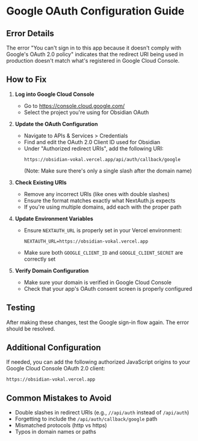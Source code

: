 # Google OAuth Configuration Guide

## Error Details
The error "You can't sign in to this app because it doesn't comply with Google's OAuth 2.0 policy" indicates that the redirect URI being used in production doesn't match what's registered in Google Cloud Console.

## How to Fix

1. **Log into Google Cloud Console**
   - Go to https://console.cloud.google.com/
   - Select the project you're using for Obsidian OAuth

2. **Update the OAuth Configuration**
   - Navigate to APIs & Services > Credentials
   - Find and edit the OAuth 2.0 Client ID used for Obsidian
   - Under "Authorized redirect URIs", add the following URI:
     ```
     https://obsidian-vokal.vercel.app/api/auth/callback/google
     ```
     (Note: Make sure there's only a single slash after the domain name)

3. **Check Existing URIs**
   - Remove any incorrect URIs (like ones with double slashes)
   - Ensure the format matches exactly what NextAuth.js expects
   - If you're using multiple domains, add each with the proper path

4. **Update Environment Variables**
   - Ensure `NEXTAUTH_URL` is properly set in your Vercel environment:
     ```
     NEXTAUTH_URL=https://obsidian-vokal.vercel.app
     ```
   - Make sure both `GOOGLE_CLIENT_ID` and `GOOGLE_CLIENT_SECRET` are correctly set

5. **Verify Domain Configuration**
   - Make sure your domain is verified in Google Cloud Console
   - Check that your app's OAuth consent screen is properly configured

## Testing
After making these changes, test the Google sign-in flow again. The error should be resolved.

## Additional Configuration
If needed, you can add the following authorized JavaScript origins to your Google Cloud Console OAuth 2.0 client:
```
https://obsidian-vokal.vercel.app
```

## Common Mistakes to Avoid
- Double slashes in redirect URIs (e.g., `//api/auth` instead of `/api/auth`)
- Forgetting to include the `/api/auth/callback/google` path
- Mismatched protocols (http vs https)
- Typos in domain names or paths 
